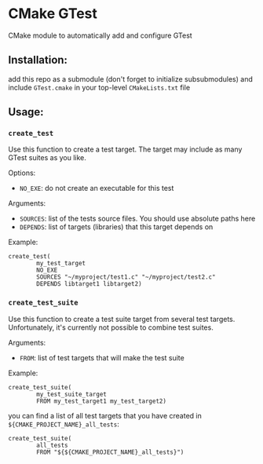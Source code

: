 # CMake GTest

CMake module to automatically add and configure GTest

## Installation:

add this repo as a submodule (don't forget to initialize subsubmodules) and include `GTest.cmake` in your top-level `CMakeLists.txt` file

## Usage:

### `create_test`

Use this function to create a test target. The target may include as many GTest suites as you like.

Options:
  - `NO_EXE`: do not create an executable for this test
  
Arguments:
  - `SOURCES`: list of the tests source files. You should use absolute paths here
  - `DEPENDS`: list of targets (libraries) that this target depends on
  
Example: 

    create_test(
            my_test_target
            NO_EXE
            SOURCES "~/myproject/test1.c" "~/myproject/test2.c"
            DEPENDS libtarget1 libtarget2)
            

### `create_test_suite`

Use this function to create a test suite target from several test targets. Unfortunately, it's currently not possible to combine test suites.

Arguments:
  - `FROM`: list of test targets that will make the test suite
  
Example:

    create_test_suite(
            my_test_suite_target
            FROM my_test_target1 my_test_target2)
            
you can find a list of all test targets that you have created in `${CMAKE_PROJECT_NAME}_all_tests`:

    create_test_suite(
            all_tests
            FROM "${${CMAKE_PROJECT_NAME}_all_tests}")
            
            
